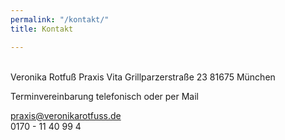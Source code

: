 ```yaml
---
permalink: "/kontakt/"
title: Kontakt

---
```

<br>
Veronika Rotfuß  
Praxis Vita  
Grillparzerstraße 23  
81675 München

Terminvereinbarung telefonisch oder per Mail

praxis@veronikarotfuss.de  
0170 - 11 40 99 4
